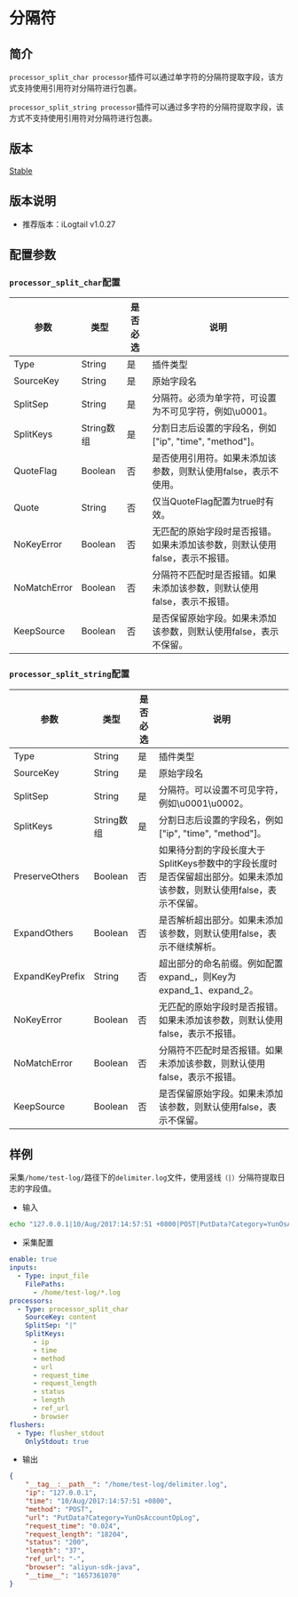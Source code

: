 # 分隔符

## 简介

`processor_split_char processor`插件可以通过单字符的分隔符提取字段，该方式支持使用引用符对分隔符进行包裹。

`processor_split_string processor`插件可以通过多字符的分隔符提取字段，该方式不支持使用引用符对分隔符进行包裹。

## 版本

[Stable](../../stability-level.md)

## 版本说明

* 推荐版本：iLogtail v1.0.27

## 配置参数

### `processor_split_char`配置

| 参数           | 类型       | 是否必选 | 说明                                       |
| ------------ | -------- | ---- | ---------------------------------------- |
| Type         | String   | 是    | 插件类型                                     |
| SourceKey    | String   | 是    | 原始字段名                                    |
| SplitSep     | String   | 是    | 分隔符。必须为单字符，可设置为不可见字符，例如\u0001。           |
| SplitKeys    | String数组 | 是    | 分割日志后设置的字段名，例如\["ip", "time", "method"]。 |
| QuoteFlag    | Boolean  | 否    | 是否使用引用符。如果未添加该参数，则默认使用false，表示不使用。       |
| Quote        | String   | 否    | 仅当QuoteFlag配置为true时有效。                   |
| NoKeyError   | Boolean  | 否    | 无匹配的原始字段时是否报错。如果未添加该参数，则默认使用false，表示不报错。 |
| NoMatchError | Boolean  | 否    | 分隔符不匹配时是否报错。如果未添加该参数，则默认使用false，表示不报错。   |
| KeepSource   | Boolean  | 否    | 是否保留原始字段。如果未添加该参数，则默认使用false，表示不保留。      |

### `processor_split_string`配置

| 参数              | 类型       | 是否必选 | 说明                                                                |
| --------------- | -------- | ---- | ----------------------------------------------------------------- |
| Type            | String   | 是    | 插件类型                                                              |
| SourceKey       | String   | 是    | 原始字段名                                                             |
| SplitSep        | String   | 是    | 分隔符。可以设置不可见字符，例如\u0001\u0002。                                     |
| SplitKeys       | String数组 | 是    | 分割日志后设置的字段名，例如\["ip", "time", "method"]。                          |
| PreserveOthers  | Boolean  | 否    | 如果待分割的字段长度大于SplitKeys参数中的字段长度时是否保留超出部分。如果未添加该参数，则默认使用false，表示不保留。 |
| ExpandOthers    | Boolean  | 否    | 是否解析超出部分。如果未添加该参数，则默认使用false，表示不继续解析。                             |
| ExpandKeyPrefix | String   | 否    | 超出部分的命名前缀。例如配置expand\_，则Key为expand\_1、expand\_2。                  |
| NoKeyError      | Boolean  | 否    | 无匹配的原始字段时是否报错。如果未添加该参数，则默认使用false，表示不报错。                          |
| NoMatchError    | Boolean  | 否    | 分隔符不匹配时是否报错。如果未添加该参数，则默认使用false，表示不报错。                            |
| KeepSource      | Boolean  | 否    | 是否保留原始字段。如果未添加该参数，则默认使用false，表示不保留。                               |

## 样例

采集`/home/test-log/`路径下的`delimiter.log`文件，使用竖线`（|）`分隔符提取日志的字段值。

* 输入

```bash
echo "127.0.0.1|10/Aug/2017:14:57:51 +0800|POST|PutData?Category=YunOsAccountOpLog|0.024|18204|200|37|-|aliyun-sdk-java" >> /home/test-log/delimiter.log
```

* 采集配置

```yaml
enable: true
inputs:
  - Type: input_file
    FilePaths: 
      - /home/test-log/*.log
processors:
  - Type: processor_split_char
    SourceKey: content
    SplitSep: "|"
    SplitKeys:
      - ip
      - time
      - method
      - url
      - request_time
      - request_length
      - status
      - length
      - ref_url
      - browser
flushers:
  - Type: flusher_stdout
    OnlyStdout: true
```

* 输出

```json
{
    "__tag__:__path__": "/home/test-log/delimiter.log",
    "ip": "127.0.0.1",
    "time": "10/Aug/2017:14:57:51 +0800",
    "method": "POST",
    "url": "PutData?Category=YunOsAccountOpLog",
    "request_time": "0.024",
    "request_length": "18204",
    "status": "200",
    "length": "37",
    "ref_url": "-",
    "browser": "aliyun-sdk-java",
    "__time__": "1657361070"
}
```
